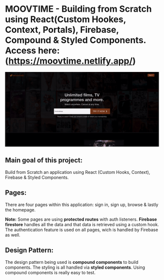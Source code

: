 # MOOVTIME - Building from Scratch using React(Custom Hookes, Context, Portals), Firebase, Compound & Styled Components. Access here: (https://moovtime.netlify.app/)

![MOOVTIME](./moovtime.png)

## Main goal of this project: 

Build from Scratch an application using React (Custom Hooks, Context), Firebase & Styled Components.

## Pages: 

There are four pages within this application: sign in, sign up, browse & lastly the homepage.

**Note:** Some pages are using **protected routes** with auth listeners. **Firebase firestore** handles all the data and that data is retrieved using a custom hook. The authentication feature is used on all pages, wich is handled by Firebase as well.

## Design Pattern: 

The design pattern being used is **compound components** to build components. The styling is all handled via **styled components**. Using compound components is really easy to test.


